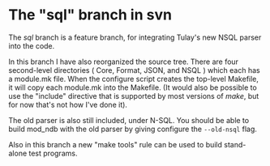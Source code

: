 # The "sql" branch in svn #

The _sql_ branch is a feature branch, for integrating Tulay's new NSQL parser into the code.

In this branch I have also reorganized the source tree.  There are four second-level directories ( Core, Format, JSON, and NSQL ) which each has a module.mk file.  When the configure script creates the top-level Makefile, it will copy each module.mk into the Makefile.  (It would also be possible to use the "include" directive that is supported by most versions of _make_, but for now that's not how I've done it).

The old parser is also still included, under N-SQL.  You should be able to build mod\_ndb with the old parser by giving configure the `--old-nsql` flag.

Also in this branch a new "make tools" rule can be used to build stand-alone test programs.